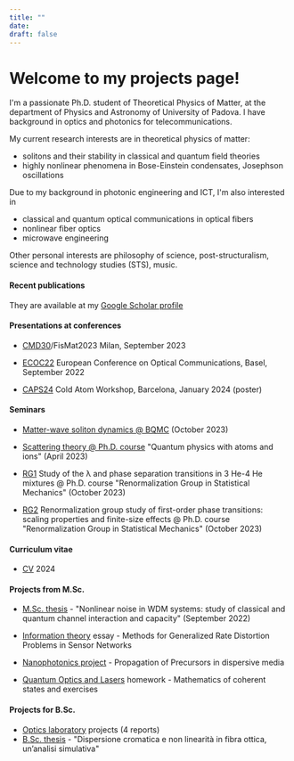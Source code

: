 ```yaml
---
title: ""
date: 
draft: false
---
```


# Welcome to my projects page!
 I'm a passionate Ph.D. student of Theoretical Physics of Matter, at the department of Physics and Astronomy of University of Padova.
I have background in optics and photonics for telecommunications.

My current research interests are in theoretical physics of matter: 
- solitons and their stability in classical and quantum field theories 
- highly nonlinear phenomena in Bose-Einstein condensates, Josephson oscillations

Due to my background in photonic engineering and ICT, I'm also interested in 
- classical and quantum optical communications in optical fibers
- nonlinear fiber optics
- microwave engineering

Other personal interests are philosophy of science, post-structuralism, science and technology studies (STS), music.

#### Recent publications

They are available at my [Google Scholar profile](https://scholar.google.it/citations?user=zZfA3VcAAAAJ&hl=en&oi=ao) 

#### Presentations at conferences

- [CMD30](../docs/cmd30.pdf)/FisMat2023 Milan, September 2023

- [ECOC22](../docs/ecoc.pdf) European Conference on Optical Communications, Basel, September 2022

- [CAPS24](../docs/CAPS.pdf) Cold Atom Workshop, Barcelona, January 2024 (poster)
  
#### Seminars

- [Matter-wave soliton dynamics \@ BQMC](../docs/bqmc.pdf) (October 2023)

- [Scattering theory \@ Ph.D. course](../docs/scattering.pdf) "Quantum physics with atoms and ions" (April 2023)

- [RG1](../docs/RG1_mixtures_Lorenzi.pdf) Study of the λ and phase separation transitions in 3 He-4 He mixtures @ Ph.D. course "Renormalization Group in Statistical Mechanics" (October 2023)
 
- [RG2](../docs/RG2_scaling_Lorenzi.pdf) Renormalization group study of first-order phase transitions: scaling properties and finite-size effects @ Ph.D. course "Renormalization Group in Statistical Mechanics" (October 2023)

#### Curriculum vitae

- [CV](../docs/CV.pdf) 2024 

#### Projects from M.Sc.

- [M.Sc. thesis](../docs/Lorenzi_NLIN_BW.pdf) - "Nonlinear noise in WDM systems: study of classical and quantum channel interaction and capacity" (September 2022)

- [Information theory](../docs/IT_essay_Francesco_Lorenzi.pdf) essay - Methods for Generalized Rate Distortion Problems in Sensor Networks

- [Nanophotonics project](../docs/Nanophotonics.pdf) - Propagation of Precursors in dispersive media

- [Quantum Optics and Lasers](../docs/QOL.pdf) homework - Mathematics of coherent states and exercises

#### Projects for B.Sc. 
- [Optics laboratory](../docs/optical.pdf) projects (4 reports)
- [B.Sc. thesis](../docs/tesina.pdf) - "Dispersione cromatica e non linearità in fibra ottica, un’analisi simulativa"